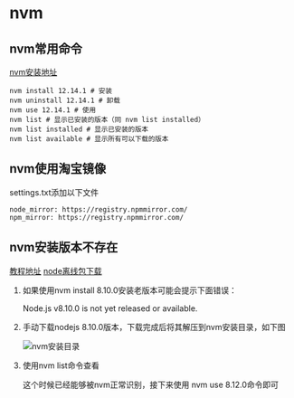 # nvm

## nvm常用命令

[nvm安装地址](https://github.com/coreybutler/nvm-windows/releases)

```shell
nvm install 12.14.1 # 安装
nvm uninstall 12.14.1 # 卸载
nvm use 12.14.1 # 使用
nvm list # 显示已安装的版本（同 nvm list installed）
nvm list installed # 显示已安装的版本
nvm list available # 显示所有可以下载的版本
```

## nvm使用淘宝镜像

settings.txt添加以下文件

```t
node_mirror: https://registry.npmmirror.com/
npm_mirror: https://registry.npmmirror.com/
```

## nvm安装版本不存在

[教程地址](https://blog.csdn.net/cc_want/article/details/107518121)
[node离线包下载](https://nodejs.org/download/release/)

1. 如果使用nvm install 8.10.0安装老版本可能会提示下面错误：

   Node.js v8.10.0 is not yet released or available.

2. 手动下载nodejs 8.10.0版本，下载完成后将其解压到nvm安装目录，如下图

   ![nvm安装目录](http://43.143.190.137:5000/images/2023/05/17/20230517135314.png)

3. 使用nvm list命令查看

   这个时候已经能够被nvm正常识别，接下来使用 nvm use 8.12.0命令即可
